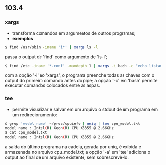 ## 103.4

### __xargs__
- transforma comandos em argumentos de outros programas;
- __exemplos__

```bash
$ find /usr/sbin -iname 'i*' | xargs ls -l
```
passa o output de 'find' como argumento de 'ls-l';

```bash
$ find /etc -iname '*.conf' -maxdepth 1 | xargs -i bash -c "echo listando o arquivo de configuração {}; ls -l {}"
```
com a opção '-i' no 'xargs', o programa preenche todas as chaves com o output 
do primeiro comando antes do pipe; a opção '-c' em 'bash' permite executar 
comandos colocados entre as aspas.

### __tee__
- permite visualizar e salvar em um arquivo o stdout de um programa
em um redirecionamento:

```bash
$ grep 'model name' </proc/cpuinfo | uniq | tee cpu_model.txt
model name : Intel(R) Xeon(R) CPU X5355 @ 2.66GHz
$ cat cpu_model.txt
model name : Intel(R) Xeon(R) CPU X5355 @ 2.66GHz
```
a saída do último programa na cadeia, gerada por uniq, é exibida e armazenada 
no arquivo cpu_model.txt; a opção '-a' em 'tee' adiciona o output ao final de
um arquivo existente, sem sobrescrevê-lo.